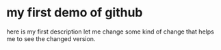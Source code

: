 # my first demo of github

here is my first description
let me change some kind of change that helps me to see the changed version.
